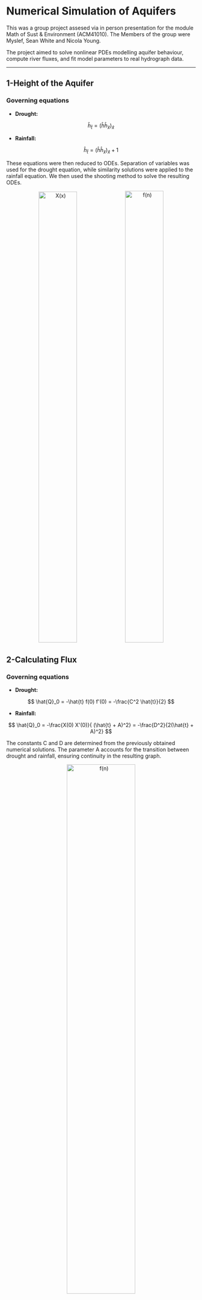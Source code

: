 # Numerical Simulation of Aquifers

This was a group project assesed via in person presentation for the module Math of Sust & Environment (ACM41010). The Members of the group were Myslef, Sean White and Nicola Young.

The project aimed to solve nonlinear PDEs modelling aquifer behaviour, compute river fluxes, and fit model parameters to real hydrograph data.

***
## 1-Height of the Aquifer

### Governing equations 

- **Drought:**
  
$$ \hat{h}_{\hat{t}} = (\hat{h}  \hat{h}_{\hat{x}})_{\hat{x}} $$

- **Rainfall:**
  
$$ \hat{h}_{\hat{t}} = (\hat{h}  \hat{h}_{\hat{x}})_{\hat{x}} + 1 $$

These equations were then reduced to ODEs. Separation of variables was used for the drought equation, while similarity solutions were applied to the rainfall equation. We then used the shooting method to solve the resulting ODEs.

<p align="center">
  <img width="45%" height="1196" alt="X(x)" src="https://github.com/user-attachments/assets/349de884-1d22-4520-b408-d81fdfc980d1" />
  <img width="45%" height="1198" alt="f(n)" src="https://github.com/user-attachments/assets/544973fa-c090-4ed9-b40d-912d8c0a9424" />

</p>

## 2-Calculating Flux

### Governing equations 

- **Drought:**
  
$$ \hat{Q}_0 = -\hat{t} f(0) f'(0) = -\frac{C^2 \hat{t}}{2}  $$

- **Rainfall:**
  
$$ \hat{Q}_0 = -\frac{X(0) X'(0)}{ (\hat{t} + A)^2} = -\frac{D^2}{2(\hat{t} + A)^2} $$

The constants C and D are determined from the previously obtained numerical solutions. The parameter A accounts for the transition between drought and rainfall, ensuring continuity in the resulting graph.

<p align="center">
  <img src="https://github.com/user-attachments/assets/17e702c9-4628-4a54-b8f6-03179da9ac85" width="60%" alt="f(n)" />
</p>



